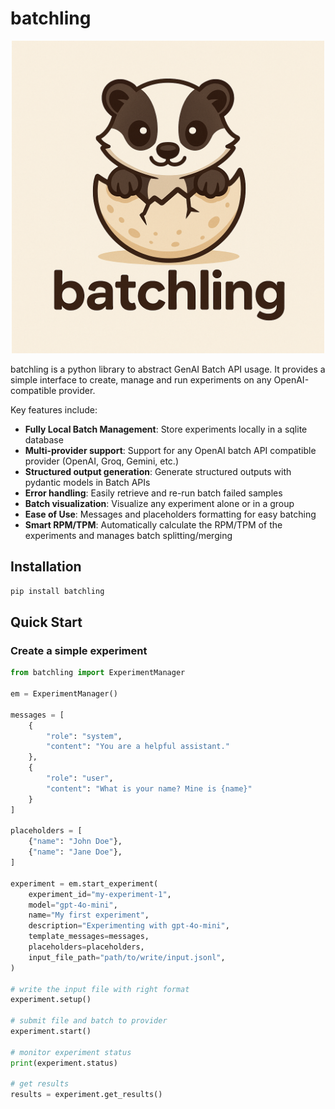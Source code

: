 # batchling

<div align="center">
<img src="./docs/assets/images/batchling.png" alt="batchling logo" width="500" role="img">
</div>

batchling is a python library to abstract GenAI Batch API usage. It provides a simple interface to create, manage and run experiments on any OpenAI-compatible provider.

Key features include:

- **Fully Local Batch Management**: Store experiments locally in a sqlite database
- **Multi-provider support**: Support for any OpenAI batch API compatible provider (OpenAI, Groq, Gemini, etc.)
- **Structured output generation**: Generate structured outputs with pydantic models in Batch APIs
- **Error handling**: Easily retrieve and re-run batch failed samples
- **Batch visualization**: Visualize any experiment alone or in a group
- **Ease of Use**: Messages and placeholders formatting for easy batching
- **Smart RPM/TPM**: Automatically calculate the RPM/TPM of the experiments and manages batch splitting/merging

## Installation

```bash
pip install batchling
```

## Quick Start

### Create a simple experiment

```python
from batchling import ExperimentManager

em = ExperimentManager()

messages = [
    {
        "role": "system",
        "content": "You are a helpful assistant."
    },
    {
        "role": "user",
        "content": "What is your name? Mine is {name}"
    }
]

placeholders = [
    {"name": "John Doe"},
    {"name": "Jane Doe"},
]

experiment = em.start_experiment(
    experiment_id="my-experiment-1",
    model="gpt-4o-mini",
    name="My first experiment",
    description="Experimenting with gpt-4o-mini",
    template_messages=messages,
    placeholders=placeholders,
    input_file_path="path/to/write/input.jsonl",
)

# write the input file with right format
experiment.setup()

# submit file and batch to provider
experiment.start()

# monitor experiment status
print(experiment.status)

# get results
results = experiment.get_results()

```
